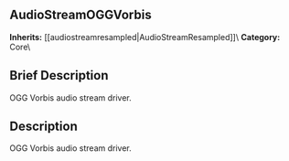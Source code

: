 ##  AudioStreamOGGVorbis  
**Inherits:** [[audiostreamresampled|AudioStreamResampled]]\\
**Category:** Core\\
##  Brief Description  
OGG Vorbis audio stream driver.
##  Description  
OGG Vorbis audio stream driver.
